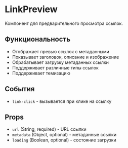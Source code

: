 # LinkPreview

Компонент для предварительного просмотра ссылок.

## Функциональность

- Отображает превью ссылок с метаданными
- Показывает заголовок, описание и изображение
- Обрабатывает загрузку метаданных ссылки
- Поддерживает различные типы ссылок
- Поддерживает темизацию

## События

- `link-click` - вызывается при клике на ссылку

## Props

- `url` (String, required) - URL ссылки
- `metadata` (Object, optional) - метаданные ссылки
- `loading` (Boolean, optional) - состояние загрузки
